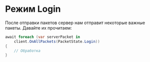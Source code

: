 # Режим Login

После отправки пакетов  сервер нам отправит некоторые важные пакеты.
Давайте их прочитаем:

```C#
await foreach (var serverPacket in 
    client.OnAllPackets(PacketState.Login))
{
    // Обработка
}
```
